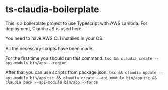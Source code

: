 # ts-claudia-boilerplate
This is a boilerplate project to use Typescript with AWS Lambda. For deployment, Claudia JS is used here.

You need to have AWS CLI installed in your OS. 

All the necessary scripts have been made.

For the first time you should run this command.
```tsc && claudia create --api-module bin/app --region```

After that you can use scripts from package.json: 
```tsc && claudia update --api-module bin/app```
```tsc && claudia create --api-module bin/app```
```tsc && claudia pack --api-module bin/app --force```
